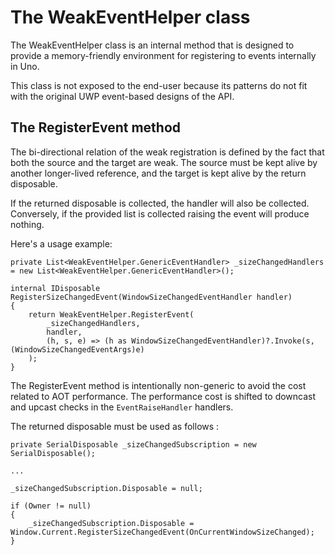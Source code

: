 ﻿---
uid: Uno.Contributing.WeakEventHelper
---

# The WeakEventHelper class

The WeakEventHelper class is an internal method that is designed to provide a
memory-friendly environment for registering to events internally in Uno.

This class is not exposed to the end-user because its patterns do not fit with the
original UWP event-based designs of the API.

## The RegisterEvent method
The bi-directional relation of the weak registration is defined by the fact
that both the source and the target are weak. The source must be kept alive by
another longer-lived reference, and the target is kept alive by the
return disposable.

If the returned disposable is collected, the handler will also be
collected. Conversely, if the provided list is collected
raising the event will produce nothing.

Here's a usage example:

	private List<WeakEventHelper.GenericEventHandler> _sizeChangedHandlers = new List<WeakEventHelper.GenericEventHandler>();

	internal IDisposable RegisterSizeChangedEvent(WindowSizeChangedEventHandler handler)
	{
		return WeakEventHelper.RegisterEvent(
			_sizeChangedHandlers,
			handler,
			(h, s, e) => (h as WindowSizeChangedEventHandler)?.Invoke(s, (WindowSizeChangedEventArgs)e)
		);
	}

The RegisterEvent method is intentionally non-generic to avoid the cost related to AOT performance. The
performance cost is shifted to downcast and upcast checks in the `EventRaiseHandler` handlers.

The returned disposable must be used as follows :

	private SerialDisposable _sizeChangedSubscription = new SerialDisposable();

	...

	_sizeChangedSubscription.Disposable = null;

	if (Owner != null)
	{
		_sizeChangedSubscription.Disposable = Window.Current.RegisterSizeChangedEvent(OnCurrentWindowSizeChanged);
	}

